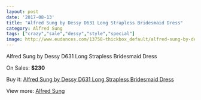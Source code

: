 ```yaml
---
layout: post
date: '2017-08-13'
title: "Alfred Sung by Dessy D631 Long Strapless Bridesmaid Dress"
category: Alfred Sung
tags: ["crazy","sale","dessy","style","special"]
image: http://www.eudances.com/13758-thickbox_default/alfred-sung-by-dessy-d631-long-strapless-bridesmaid-dress.jpg
---
```

Alfred Sung by Dessy D631 Long Strapless Bridesmaid Dress

On Sales: **$230**
<a href="https://www.eudances.com/en/alfred-sung/4140-alfred-sung-by-dessy-d631-long-strapless-bridesmaid-dress.html"><amp-img layout="responsive" width="600" height="600" src="//www.eudances.com/13758-thickbox_default/alfred-sung-by-dessy-d631-long-strapless-bridesmaid-dress.jpg" alt="Alfred Sung by Dessy D631 Long Strapless Bridesmaid Dress 0" /></a>
<a href="https://www.eudances.com/en/alfred-sung/4140-alfred-sung-by-dessy-d631-long-strapless-bridesmaid-dress.html"><amp-img layout="responsive" width="600" height="600" src="//www.eudances.com/13761-thickbox_default/alfred-sung-by-dessy-d631-long-strapless-bridesmaid-dress.jpg" alt="Alfred Sung by Dessy D631 Long Strapless Bridesmaid Dress 1" /></a>
<a href="https://www.eudances.com/en/alfred-sung/4140-alfred-sung-by-dessy-d631-long-strapless-bridesmaid-dress.html"><amp-img layout="responsive" width="600" height="600" src="//www.eudances.com/13760-thickbox_default/alfred-sung-by-dessy-d631-long-strapless-bridesmaid-dress.jpg" alt="Alfred Sung by Dessy D631 Long Strapless Bridesmaid Dress 2" /></a>
<a href="https://www.eudances.com/en/alfred-sung/4140-alfred-sung-by-dessy-d631-long-strapless-bridesmaid-dress.html"><amp-img layout="responsive" width="600" height="600" src="//www.eudances.com/13759-thickbox_default/alfred-sung-by-dessy-d631-long-strapless-bridesmaid-dress.jpg" alt="Alfred Sung by Dessy D631 Long Strapless Bridesmaid Dress 3" /></a>

Buy it: [Alfred Sung by Dessy D631 Long Strapless Bridesmaid Dress](https://www.eudances.com/en/alfred-sung/4140-alfred-sung-by-dessy-d631-long-strapless-bridesmaid-dress.html "Alfred Sung by Dessy D631 Long Strapless Bridesmaid Dress")

View more: [Alfred Sung](https://www.eudances.com/en/52-alfred-sung "Alfred Sung")